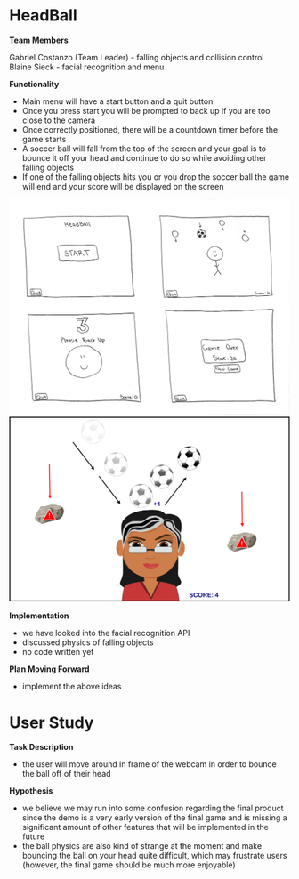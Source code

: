 # HeadBall

**Team Members**

Gabriel Costanzo (Team Leader) - falling objects and collision control    
Blaine Sieck - facial recognition and menu

**Functionality**

- Main menu will have a start button and a quit button
- Once you press start you will be prompted to back up if you are too close to the camera
- Once correctly positioned, there will be a countdown timer before the game starts
- A soccer ball will fall from the top of the screen and your goal is to bounce it off your head and continue to do so while avoiding other falling objects
- If one of the falling objects hits you or you drop the soccer ball the game will end and your score will be displayed on the screen

![](sketch.png)
![](soccer_game_sketch.png)

**Implementation**
- we have looked into the facial recognition API
- discussed physics of falling objects
- no code written yet

**Plan Moving Forward**
- implement the above ideas

# User Study

**Task Description**  
- the user will move around in frame of the webcam in order to bounce the ball off of their head

**Hypothesis**  
- we believe we may run into some confusion regarding the final product since the demo is a very early version of the final game and is missing a significant amount of other features that will be implemented in the future
- the ball physics are also kind of strange at the moment and make bouncing the ball on your head quite difficult, which may frustrate users (however, the final game should be much more enjoyable)

